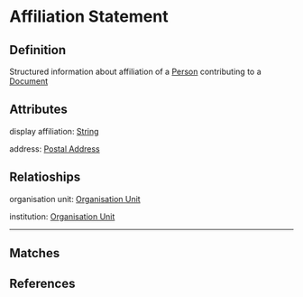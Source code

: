 # Affiliation Statement

## Definition

Structured information about affiliation of a [Person](../entities/Person.md) contributing to a [Document](../entities/Document.md)

## Attributes
display affiliation: [String](../datatypes/String.md)

address: [Postal Address](../datatypes/Postal_Address.md)

## Relatioships

organisation unit: [Organisation Unit](../entities/Organisation_Unit.md)

institution: [Organisation Unit](../entities/Organisation_Unit.md) 


---
## Matches


## References